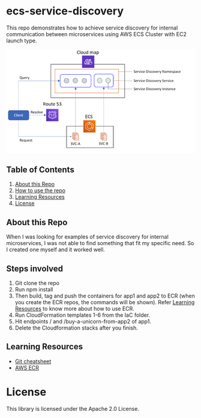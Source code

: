 # ecs-service-discovery

This repo demonstrates how to achieve service discovery for internal communication between microservices using AWS ECS Cluster with EC2 launch type.

![alt text](https://github.com/banavalikar/ecs-service-discovery/blob/main/sd.png?raw=true)

## Table of Contents
1. [About this Repo](#About)
2. [How to use the repo](#Examples)
3. [Learning Resources](#Learning)
4. [License](#License)

## About this Repo <a name="About"></a>
When I was looking for examples of service discovery for internal microservices, I was not able to find something that fit my specific need. So I created one myself and it worked well.

## Steps involved <a name="Examples"></a>
1. Git clone the repo 
2. Run npm install 
3. Then build, tag and push the containers for app1 and app2 to ECR (when you create the ECR repos, the commands will be shown). Refer [Learning Resources](#Learning) to know more about how to use ECR.
4. Run CloudFormation templates 1-6 from the IaC folder.
5. Hit endpoints / and /buy-a-unicorn-from-app2 of app1.
6. Delete the Cloudformation stacks after you finish.


## Learning Resources <a name="Learning"></a>
- [Git cheatsheet](https://www.atlassian.com/git/tutorials/atlassian-git-cheatsheet)
- [AWS ECR](https://docs.aws.amazon.com/AmazonECR/latest/userguide/getting-started-console.html)


# License <a name="License"></a>

This library is licensed under the Apache 2.0 License.

